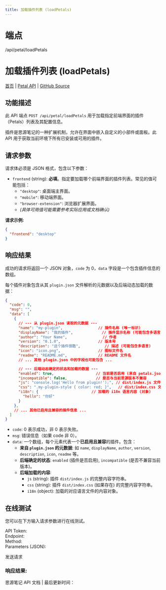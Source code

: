```yaml
---
title: 加载插件列表 (loadPetals)
---
```

# 端点

/api/petal/loadPetals

# 加载插件列表 (loadPetals)

[首页](../index.html) | [Petal API](index.html) | [GitHub Source](https://github.com/siyuan-note/siyuan/blob/master/kernel/api/petal.go#L29)

## 功能描述

此 API 端点 `POST /api/petal/loadPetals` 用于加载指定前端界面的插件（Petals）列表及其配置信息。

插件是思源笔记的一种扩展机制，允许在界面中嵌入自定义的小部件或面板。此 API 用于获取当前环境下所有已安装或可用的插件。

## 请求参数

请求体必须是 JSON 格式，包含以下参数：

-   `frontend` (string): **必填**。指定要加载哪个前端界面的插件列表。常见的值可能包括：
    -   `"desktop"`: 桌面端主界面。
    -   `"mobile"`: 移动端界面。
    -   `"browser-extension"`: 浏览器扩展界面。
    -   _(具体可用值可能需要参考实际应用或文档确认)_

**请求示例:**

```json
{
  "frontend": "desktop"
}
```

## 响应结果

成功的请求将返回一个 JSON 对象，`code` 为 0，`data` 字段是一个包含插件信息的数组。

每个插件对象包含从其 `plugin.json` 文件解析的元数据以及后端动态加载的数据：

```json
{
  "code": 0,
  "msg": "",
  "data": [
    {
      // --- 从 plugin.json 读取的元数据 ---
      "name": "my-plugin",                // 插件名称 (唯一标识)
      "displayName": "我的插件",             // 插件显示名称 (可能包含多语言)
      "author": "Your Name",                // 作者
      "version": "0.1.0",                 // 版本号
      "description": "这个插件很酷",           // 描述 (可能包含多语言)
      "icon": "icon.png",                 // 图标文件名
      "readme": "README.md",              // README 文件名
      // ... 其他 plugin.json 中的字段也可能包含 ...

      // --- 后端动态确定的状态和加载的数据 ---
      "enabled": true,                   // 当前是否启用 (来自 petals.json)
      "incompatible": false,             // 是否与当前思源版本不兼容
      "js": "console.log('Hello from plugin!');", // dist/index.js 文件内容的字符串
      "css": ".my-plugin-style { color: red; }",   // dist/index.css 文件内容的字符串 (如果存在)
      "i18n": {                        // 加载的 i18n 语言内容 (对象)
        "hello": "你好"
      }
    },
    // ... 其他已启用且兼容的插件信息 ...
  ]
}
```

-   `code`: 0 表示成功，非 0 表示失败。
-   `msg`: 错误信息（如果 code 非 0）。
-   `data`: 一个数组，每个元素代表一个**已启用且兼容**的插件。包含：
    -   **来自 `plugin.json` 的元数据**: 如 `name`, `displayName`, `author`, `version`, `description`, `icon`, `readme` 等。
    -   **后端确定的状态**: `enabled` (插件是否启用), `incompatible` (是否不兼容当前版本)。
    -   **后端加载的内容**: 
        -   `js` (string): 插件 `dist/index.js` 的完整内容字符串。
        -   `css` (string): 插件 `dist/index.css` (如果存在) 的完整内容字符串。
        -   `i18n` (object): 加载的对应语言文件的内容对象。

## 在线测试

您可以在下方输入请求参数进行在线测试。

API Token:   
Endpoint:   
Method:   
Parameters (JSON):  
  
发送请求

### 响应结果:

思源笔记 API 文档 | 最后更新时间：


